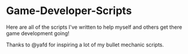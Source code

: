 # Game-Developer-Scripts
Here are all of the scripts I've written to help myself and others get there game development going!

Thanks to @yafd for inspiring a lot of my bullet mechanic scripts.
